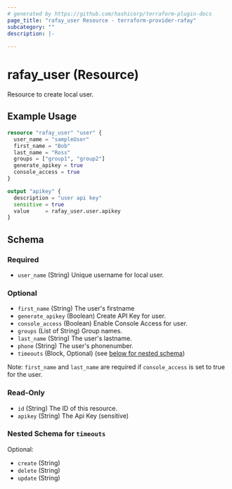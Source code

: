 ```yaml
---
# generated by https://github.com/hashicorp/terraform-plugin-docs
page_title: "rafay_user Resource - terraform-provider-rafay"
subcategory: ""
description: |-
  
---
```


# rafay_user (Resource)

Resource to create local user.

## Example Usage

```terraform
resource "rafay_user" "user" {
  user_name = "sampleUser"
  first_name = "Bob"
  last_name = "Ross"
  groups = ["group1", "group2"]
  generate_apikey = true
  console_access = true
}

output "apikey" {
  description = "user api key"
  sensitive = true
  value     = rafay_user.user.apikey
}
```

<!-- schema generated by tfplugindocs -->
## Schema

### Required

- `user_name` (String) Unique username for local user.

### Optional

- `first_name` (String) The user's firstname
- `generate_apikey` (Boolean) Create API Key for user.
- `console_access` (Boolean) Enable Console Access for user.
- `groups` (List of String) Group names.
- `last_name` (String) The user's lastname.
- `phone` (String) The user's phonenumber.
- `timeouts` (Block, Optional) (see [below for nested schema](#nestedblock--timeouts))

Note: `first_name` and `last_name` are required if `console_access` is set to true for the user.

### Read-Only

- `id` (String) The ID of this resource.
- `apikey` (String) The Api Key (sensitive)

<a id="nestedblock--timeouts"></a>
### Nested Schema for `timeouts`

Optional:

- `create` (String)
- `delete` (String)
- `update` (String)

